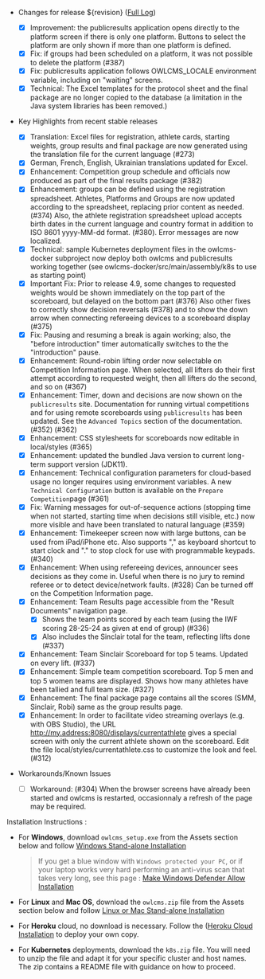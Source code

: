 * Changes for release ${revision}  ([Full Log](https://github.com/jflamy/owlcms4/issues?utf8=%E2%9C%93&q=is%3Aclosed+is%3Aissue+project%3Ajflamy%2Fowlcms4%2F1+))

  - [x] Improvement: the publicresults application opens directly to the platform screen if there is only one platform.  Buttons to select the platform are only shown if more than one platform is defined.
  - [x] Fix: if groups had been scheduled on a platform, it was not possible to delete the platform (#387)
  - [x] Fix: publicresults application follows OWLCMS_LOCALE environment variable, including on "waiting" screens.
  - [x] Technical: The Excel templates for the protocol sheet and the final package are no longer copied to the database (a limitation in the Java system libraries has been removed.)
* Key Highlights from recent stable releases

   - [x] Translation: Excel files for registration, athlete cards, starting weights, group results and final package are now generated using the translation file for the current language (#273)
   - [x] German, French, English, Ukrainian translations updated for Excel.
   - [x] Enhancement: Competition group schedule and officials now produced as part of the final results package (#382)
   - [x] Enhancement: groups can be defined using the registration spreadsheet.  Athletes, Platforms and Groups are now updated according to the spreadsheet, replacing prior content as needed. (#374)  Also, the athlete registration spreadsheet upload accepts birth dates in the current language and country format in addition to ISO 8601 yyyy-MM-dd format. (#380).  Error messages are now localized.
   - [x] Technical: sample Kubernetes deployment files in the owlcms-docker subproject now deploy both owlcms and publicresults working together (see owlcms-docker/src/main/assembly/k8s to use as starting point)

   * [x] Important Fix: Prior to release 4.9, some changes to requested weights would be shown immediately on the top part of the scoreboard, but delayed on the bottom part (#376)   Also other fixes to correctly show decision reversals (#378) and to show the down arrow when connecting refereeing devices to a scoreboard display (#375)
   * [x] Fix:  Pausing and resuming a break is again working; also, the "before introduction" timer automatically switches to the the "introduction" pause.
   * [x] Enhancement: Round-robin lifting order now selectable on Competition Information page. When selected, all lifters do their first attempt according to requested weight,  then all lifters do the second, and so on (#367)
   * [x] Enhancement: Timer, down and decisions are now shown on the `publicresults` site.  Documentation for running virtual competitions and for using remote scoreboards using `publicresults` has been updated.  See the `Advanced Topics` section of the documentation. (#352) (#362)
   * [x] Enhancement: CSS stylesheets for scoreboards now editable in local/styles (#365)
   * [x] Enhancement: updated the bundled Java version to current long-term support version (JDK11).
   * [x] Enhancement: Technical configuration parameters for cloud-based usage no longer requires using environment variables.  A new `Technical Configuration` button is available on the `Prepare Competition`page (#361)
   * [x] Fix: Warning messages for out-of-sequence actions (stopping time when not started, starting time when decisions still visible, etc.) now more visible and have been translated to natural language (#359)
   * [x] Enhancement: Timekeeper screen now with large buttons, can be used from iPad/iPhone etc.  Also supports "," as keyboard shortcut to start clock and "." to stop clock for use with programmable keypads. (#340) 
   * [x] Enhancement: When using refereeing devices, announcer sees decisions as they come in. Useful when there is no jury to remind referee or to detect device/network faults. (#328)  Can be turned off on the Competition Information page.
   * [x] Enhancement: Team Results page accessible from the "Result Documents" navigation page. 
     * [x] Shows the team points scored by each team (using the IWF scoring 28-25-24 as given at end of group) (#336)   
     * [x] Also includes the Sinclair total for the team, reflecting lifts done (#337)
   * [x] Enhancement: Team Sinclair Scoreboard for top 5 teams.  Updated on every lift. (#337)
   * [x] Enhancement: Simple team competition scoreboard.  Top 5 men and top 5 women teams are displayed. Shows how many athletes have been tallied and full team size. (#327)
   * [x] Enhancement: The final package page contains all the scores (SMM, Sinclair, Robi) same as the group results page.
   * [x] Enhancement: In order to facilitate video streaming overlays (e.g. with OBS Studio), the URL http://my.address:8080/displays/currentathlete gives a special screen with only the current athlete shown on the scoreboard.  Edit the file local/styles/currentathlete.css to customize the look and feel. (#312)

* Workarounds/Known Issues
  
  - [ ] Workaround: (#304) When the browser screens have already been started and owlcms is restarted,  occasionnaly a refresh of the page may be required.

Installation Instructions :
  - For **Windows**, download `owlcms_setup.exe` from the Assets section below and follow [Windows Stand-alone Installation](https://${env.REPO_OWNER}.github.io/${env.O_REPO_NAME}/#/LocalWindowsSetup)
    
    > If you get a blue window with `Windows protected your PC`, or if your laptop works very hard performing an anti-virus scan that takes very long, see this page : [Make Windows Defender Allow Installation](https://jflamy.github.io/owlcms4/#/DefenderOff)
    
  - For **Linux** and **Mac OS**, download the `owlcms.zip` file from the Assets section below and follow [Linux or Mac Stand-alone Installation](https://${env.REPO_OWNER}.github.io/${env.O_REPO_NAME}/#/LocalLinuxMacSetup)

  - For **Heroku** cloud, no download is necessary. Follow the ([Heroku Cloud Installation](https://${env.REPO_OWNER}.github.io/${env.O_REPO_NAME}/#/Cloud) to deploy your own copy.

  - For **Kubernetes** deployments, download the `k8s.zip` file.   You will need to unzip the file and adapt it for your specific cluster and host names. The zip contains a README file with guidance on how to proceed. 
